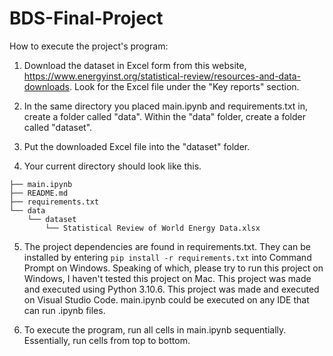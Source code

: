 # BDS-Final-Project

How to execute the project's program:

1. Download the dataset in Excel form from this website, https://www.energyinst.org/statistical-review/resources-and-data-downloads. Look for the Excel file under the "Key reports" section.

2. In the same directory you placed main.ipynb and requirements.txt in, create a folder called "data". Within the "data" folder, create a folder called "dataset".

3. Put the downloaded Excel file into the "dataset" folder.

4. Your current directory should look like this.


```
├── main.ipynb
├── README.md
├── requirements.txt
└── data
    └── dataset
        └── Statistical Review of World Energy Data.xlsx
```

5. The project dependencies are found in requirements.txt. They can be installed by entering `pip install -r requirements.txt` into Command Prompt on Windows. Speaking of which, please try to run this project on Windows, I haven't tested this project on Mac. This project was made and executed using Python 3.10.6. This project was made and executed on Visual Studio Code. main.ipynb could be executed on any IDE that can run .ipynb files.

6. To execute the program, run all cells in main.ipynb sequentially. Essentially, run cells from top to bottom.
